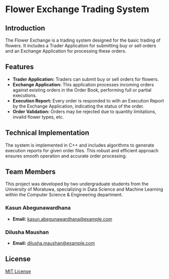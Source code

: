 # Flower Exchange Trading System

## Introduction
The Flower Exchange is a trading system designed for the basic trading of flowers. It includes a Trader Application for submitting buy or sell orders and an Exchange Application for processing these orders.

## Features
- **Trader Application:** Traders can submit buy or sell orders for flowers.
- **Exchange Application:** This application processes incoming orders against existing orders in the Order Book, performing full or partial executions.
- **Execution Report:** Every order is responded to with an Execution Report by the Exchange Application, indicating the status of the order.
- **Order Validation:** Orders may be rejected due to quantity limitations, invalid flower types, etc.

## Technical Implementation
The system is implemented in C++ and includes algorithms to generate execution reports for given order files. This robust and efficient approach ensures smooth operation and accurate order processing.

## Team Members
This project was developed by two undergraduate students from the University of Moratuwa, specializing in Data Science and Machine Learning within the Computer Science & Engineering department.

### Kasun Abegunawardhana
- **Email:** [kasun.abegunawardhana@example.com](mailto:kasun.abegunawardhana@example.com)

### Dilusha Maushan
- **Email:** [dilusha.maushan@example.com](mailto:dilusha.maushan@example.com)

## License
[MIT License](LICENSE)